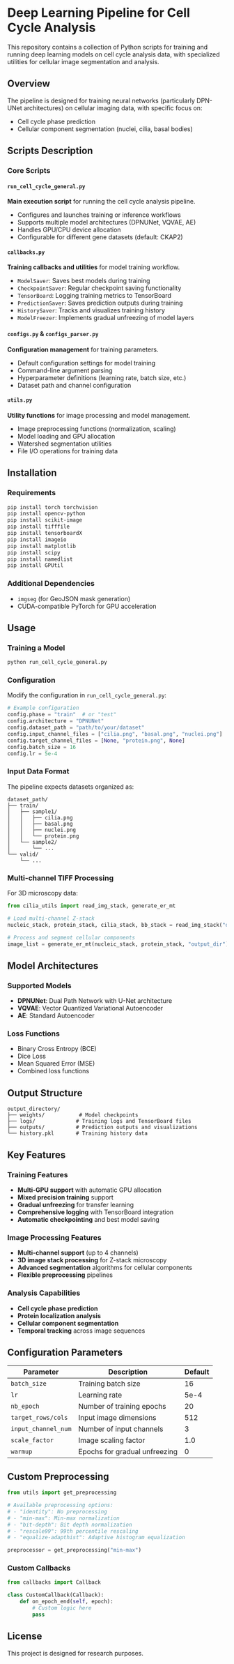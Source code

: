 # Deep Learning Pipeline for Cell Cycle Analysis

This repository contains a collection of Python scripts for training and running deep learning models on cell cycle analysis data, with specialized utilities for cellular image segmentation and analysis.

## Overview

The pipeline is designed for training neural networks (particularly DPN-UNet architectures) on cellular imaging data, with specific focus on:
- Cell cycle phase prediction
- Cellular component segmentation (nuclei, cilia, basal bodies)
## Scripts Description

### Core Scripts

#### `run_cell_cycle_general.py`
**Main execution script** for running the cell cycle analysis pipeline.
- Configures and launches training or inference workflows
- Supports multiple model architectures (DPNUNet, VQVAE, AE)
- Handles GPU/CPU device allocation
- Configurable for different gene datasets (default: CKAP2)

#### `callbacks.py`
**Training callbacks and utilities** for model training workflow.
- `ModelSaver`: Saves best models during training
- `CheckpointSaver`: Regular checkpoint saving functionality  
- `TensorBoard`: Logging training metrics to TensorBoard
- `PredictionSaver`: Saves prediction outputs during training
- `HistorySaver`: Tracks and visualizes training history
- `ModelFreezer`: Implements gradual unfreezing of model layers

#### `configs.py` & `configs_parser.py`
**Configuration management** for training parameters.
- Default configuration settings for model training
- Command-line argument parsing
- Hyperparameter definitions (learning rate, batch size, etc.)
- Dataset path and channel configuration

#### `utils.py`
**Utility functions** for image processing and model management.
- Image preprocessing functions (normalization, scaling)
- Model loading and GPU allocation
- Watershed segmentation utilities
- File I/O operations for training data


## Installation

### Requirements
```bash
pip install torch torchvision
pip install opencv-python
pip install scikit-image
pip install tifffile
pip install tensorboardX
pip install imageio
pip install matplotlib
pip install scipy
pip install namedlist
pip install GPUtil
```

### Additional Dependencies
- `imgseg` (for GeoJSON mask generation)
- CUDA-compatible PyTorch for GPU acceleration

## Usage

### Training a Model
```bash
python run_cell_cycle_general.py
```

### Configuration
Modify the configuration in `run_cell_cycle_general.py`:

```python
# Example configuration
config.phase = "train"  # or "test"
config.architecture = "DPNUNet"
config.dataset_path = "path/to/your/dataset"
config.input_channel_files = ["cilia.png", "basal.png", "nuclei.png"]
config.target_channel_files = [None, "protein.png", None]
config.batch_size = 16
config.lr = 5e-4
```

### Input Data Format
The pipeline expects datasets organized as:
```
dataset_path/
├── train/
│   ├── sample1/
│   │   ├── cilia.png
│   │   ├── basal.png
│   │   ├── nuclei.png
│   │   └── protein.png
│   └── sample2/
│       └── ...
└── valid/
    └── ...
```

### Multi-channel TIFF Processing
For 3D microscopy data:
```python
from cilia_utils import read_img_stack, generate_er_mt

# Load multi-channel Z-stack
nucleic_stack, protein_stack, cilia_stack, bb_stack = read_img_stack("data_path")

# Process and segment cellular components
image_list = generate_er_mt(nucleic_stack, protein_stack, "output_dir")
```

## Model Architectures

### Supported Models
- **DPNUNet**: Dual Path Network with U-Net architecture
- **VQVAE**: Vector Quantized Variational Autoencoder
- **AE**: Standard Autoencoder

### Loss Functions
- Binary Cross Entropy (BCE)
- Dice Loss
- Mean Squared Error (MSE)
- Combined loss functions

## Output Structure
```
output_directory/
├── weights/           # Model checkpoints
├── logs/             # Training logs and TensorBoard files
├── outputs/          # Prediction outputs and visualizations
└── history.pkl       # Training history data
```

## Key Features

### Training Features
- **Multi-GPU support** with automatic GPU allocation
- **Mixed precision training** support
- **Gradual unfreezing** for transfer learning
- **Comprehensive logging** with TensorBoard integration
- **Automatic checkpointing** and best model saving

### Image Processing Features
- **Multi-channel support** (up to 4 channels)
- **3D image stack processing** for Z-stack microscopy
- **Advanced segmentation** algorithms for cellular components
- **Flexible preprocessing** pipelines

### Analysis Capabilities
- **Cell cycle phase prediction**
- **Protein localization analysis**
- **Cellular component segmentation**
- **Temporal tracking** across image sequences

## Configuration Parameters

| Parameter | Description | Default |
|-----------|-------------|---------|
| `batch_size` | Training batch size | 16 |
| `lr` | Learning rate | 5e-4 |
| `nb_epoch` | Number of training epochs | 20 |
| `target_rows/cols` | Input image dimensions | 512 |
| `input_channel_num` | Number of input channels | 3 |
| `scale_factor` | Image scaling factor | 1.0 |
| `warmup` | Epochs for gradual unfreezing | 0 |

## Custom Preprocessing
```python
from utils import get_preprocessing

# Available preprocessing options:
# - "identity": No preprocessing
# - "min-max": Min-max normalization
# - "bit-depth": Bit depth normalization
# - "rescale99": 99th percentile rescaling
# - "equalize-adapthist": Adaptive histogram equalization

preprocessor = get_preprocessing("min-max")
```

### Custom Callbacks
```python
from callbacks import Callback

class CustomCallback(Callback):
    def on_epoch_end(self, epoch):
        # Custom logic here
        pass
```

## License

This project is designed for research purposes.
